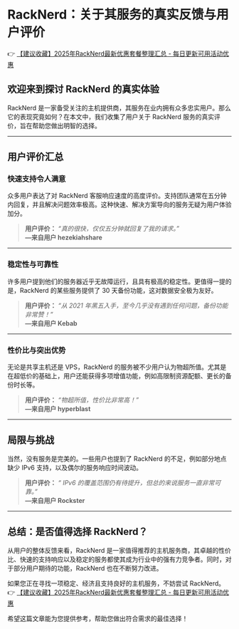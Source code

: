 # RackNerd：关于其服务的真实反馈与用户评价

👉 [【建议收藏】2025年RackNerd最新优惠套餐整理汇总 - 每日更新可用活动优惠](https://bit.ly/Rack_Nerd)

## 欢迎来到探讨 RackNerd 的真实体验

RackNerd 是一家备受关注的主机提供商，其服务在业内拥有众多忠实用户。那么它的表现究竟如何？在本文中，我们收集了用户关于 RackNerd 服务的真实评价，旨在帮助您做出明智的选择。

---

## 用户评价汇总

### 快速支持令人满意
众多用户表达了对 RackNerd 客服响应速度的高度评价。支持团队通常在五分钟内回复，并且解决问题效率极高。这种快速、解决方案导向的服务无疑为用户体验加分。

> **用户评价：**
> *“真的很快，仅仅五分钟就回复了我的请求。”*  
> **—来自用户 hezekiahshare**

---

### 稳定性与可靠性
许多用户提到他们的服务器近乎无故障运行，且具有极高的稳定性。更值得一提的是，RackNerd 的某些服务提供了 30 天备份功能，这对数据安全极为友好。

> **用户评价：**
> *“从 2021 年黑五入手，至今几乎没有遇到任何问题，备份功能非常赞！”*  
> **—来自用户 Kebab**

---

### 性价比与突出优势
无论是共享主机还是 VPS，RackNerd 的服务被不少用户认为物超所值。尤其是在超低价的基础上，用户还能获得多项增值功能，例如高限制资源配额、更长的备份时长等。

> **用户评价：**
> *“物超所值，性价比非常高！”*  
> **—来自用户 hyperblast**

---

## 局限与挑战
当然，没有服务是完美的。一些用户也提到了 RackNerd 的不足，例如部分地点缺少 IPv6 支持，以及偶尔的服务响应时间波动。

> **用户评价：**
> *“ IPv6 的覆盖范围仍有待提升，但总的来说服务一直非常可靠。”*  
> **—来自用户 Rockster**

---

## 总结：是否值得选择 RackNerd？
从用户的整体反馈来看，RackNerd 是一家值得推荐的主机服务商，其卓越的性价比、快速的支持响应以及稳定的服务都使其成为行业中的强有力竞争者。同时，对于部分用户期待的功能，RackNerd 也在不断努力改进。

如果您正在寻找一项稳定、经济且支持良好的主机服务，不妨尝试 RackNerd。  
👉 [【建议收藏】2025年RackNerd最新优惠套餐整理汇总 - 每日更新可用活动优惠](https://bit.ly/Rack_Nerd)

希望这篇文章能为您提供参考，帮助您做出符合需求的最佳选择！